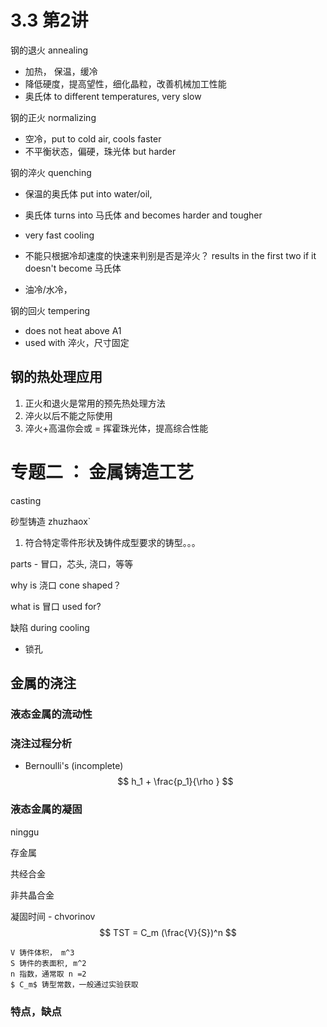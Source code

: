 # 3.3 第2讲

钢的退火 annealing

- 加热， 保温，缓冷
- 降低硬度，提高望性，细化晶粒，改善机械加工性能
- 奥氏体 to different temperatures, very slow

钢的正火 normalizing

- 空冷，put to cold air, cools faster
- 不平衡状态，偏硬，珠光体 but harder

钢的淬火 quenching

- 保温的奥氏体 put into water/oil, 
- 奥氏体 turns into 马氏体 and becomes harder and tougher
- very fast cooling

- 不能只根据冷却速度的快速来判别是否是淬火？ results in the first two if it doesn't become 马氏体
- 油冷/水冷，

钢的回火 tempering

- does not heat above A1
- used with 淬火，尺寸固定

## 钢的热处理应用

1. 正火和退火是常用的预先热处理方法
2. 淬火以后不能之际使用
3. 淬火+高温你会或 = 挥霍珠光体，提高综合性能

# 专题二 ： 金属铸造工艺

casting 

砂型铸造  zhuzhaox`

1. 符合特定零件形状及铸件成型要求的铸型。。。 

parts - 冒口，芯头, 浇口，等等

why is 浇口 cone shaped？

what is 冒口 used for?

缺陷 during cooling

- 锁孔

## 金属的浇注

### 液态金属的流动性

### 浇注过程分析

- Bernoulli's (incomplete)
  $$
  h_1 + \frac{p_1}{\rho }
  $$
  

### 液态金属的凝固 

ninggu 

存金属

共经合金

非共晶合金

凝固时间 - chvorinov
$$
TST = C_m (\frac{V}{S})^n 
$$

```
V 铸件体积， m^3
S 铸件的表面积, m^2
n 指数，通常取 n =2
$ C_m$ 铸型常数，一般通过实验获取
```

### 特点，缺点